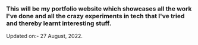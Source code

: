 ### This will be my portfolio website which showcases all the work I've done and all the crazy experiments in tech that I've tried and thereby learnt interesting stuff.

Updated on:- 27 August, 2022.